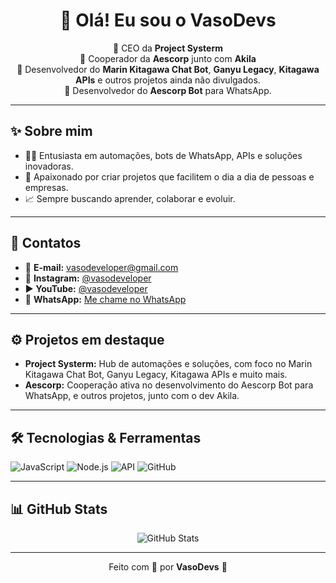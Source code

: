 <h1 align="center">👋 Olá! Eu sou o VasoDevs</h1>

<p align="center">
  🚀 CEO da <strong>Project Systerm</strong> <br>
  🤝 Cooperador da <strong>Aescorp</strong> junto com <strong>Akila</strong> <br>
  🤖 Desenvolvedor do <strong>Marin Kitagawa Chat Bot</strong>, <strong>Ganyu Legacy</strong>, <strong>Kitagawa APIs</strong> e outros projetos ainda não divulgados. <br>
  💬 Desenvolvedor do <strong>Aescorp Bot</strong> para WhatsApp.
</p>

---

## ✨ Sobre mim

- 👨‍💻 Entusiasta em automações, bots de WhatsApp, APIs e soluções inovadoras.
- 🚀 Apaixonado por criar projetos que facilitem o dia a dia de pessoas e empresas.
- 📈 Sempre buscando aprender, colaborar e evoluir.

---

## 📱 Contatos

- 📧 **E-mail:** [vasodeveloper@gmail.com](mailto:vasodeveloper@gmail.com)
- 📸 **Instagram:** [@vasodeveloper](https://instagram.com/vasodeveloper)
- ▶️ **YouTube:** [@vasodeveloper](https://youtube.com/@vasodeveloper)
- 💬 **WhatsApp:** [Me chame no WhatsApp](https://wa.me/5521986007988)

---

## ⚙️ Projetos em destaque

- **Project Systerm:** Hub de automações e soluções, com foco no Marin Kitagawa Chat Bot, Ganyu Legacy, Kitagawa APIs e muito mais.
- **Aescorp:** Cooperação ativa no desenvolvimento do Aescorp Bot para WhatsApp, e outros projetos, junto com o dev Akila.

---

## 🛠️ Tecnologias & Ferramentas

![JavaScript](https://img.shields.io/badge/JavaScript-333?style=for-the-badge&logo=javascript)
![Node.js](https://img.shields.io/badge/Node.js-333?style=for-the-badge&logo=node.js)
![API](https://img.shields.io/badge/APIs-333?style=for-the-badge&logo=fastapi)
![GitHub](https://img.shields.io/badge/GitHub-333?style=for-the-badge&logo=github)

---

## 📊 GitHub Stats

<p align="center">
  <img src="https://github-readme-stats.vercel.app/api?username=VasoDeveloper&show_icons=true&theme=dracula" alt="GitHub Stats" />
</p>

---

<p align="center">
  Feito com 💙 por <strong>VasoDevs</strong> 🚀
</p>
